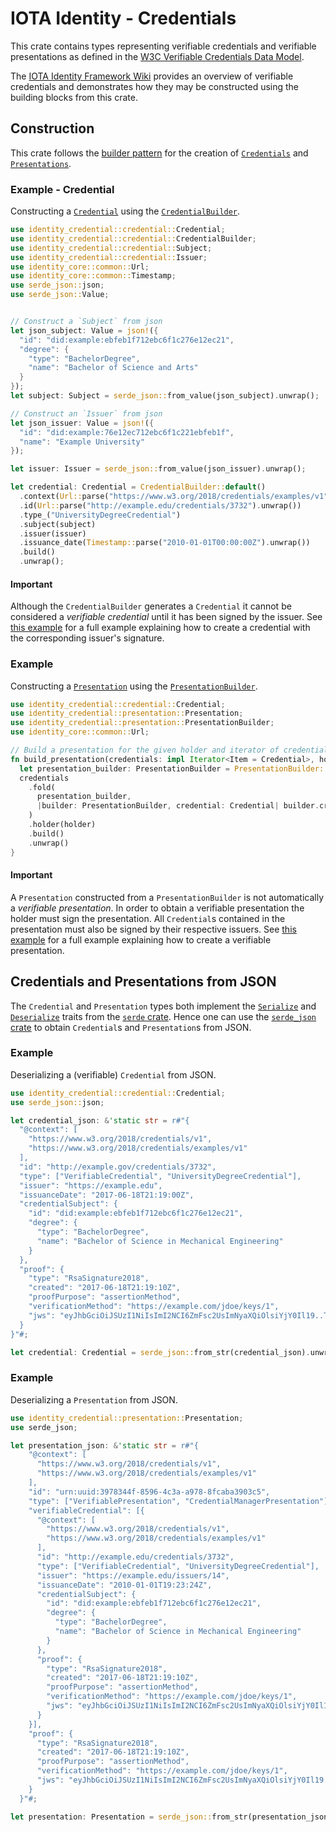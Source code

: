 IOTA Identity - Credentials 
=== 

This crate contains types representing verifiable credentials and verifiable presentations as defined in the [W3C Verifiable Credentials Data Model](https://www.w3.org/TR/vc-data-model/). 

The [IOTA Identity Framework Wiki](https://wiki.iota.org/identity.rs/concepts/verifiable_credentials/overview) provides an overview of verifiable credentials and demonstrates how they may be constructed using the building blocks from this crate. 

## Construction
This crate follows the [builder pattern](https://rust-unofficial.github.io/patterns/patterns/creational/builder.html) for the creation of [`Credentials`](crate::credential::Credential) and [`Presentations`](crate::presentation::Presentation). 

### Example - Credential
Constructing a [`Credential`](crate::credential::Credential) using the [`CredentialBuilder`](crate::credential::CredentialBuilder). 

```rust 
use identity_credential::credential::Credential;
use identity_credential::credential::CredentialBuilder;
use identity_credential::credential::Subject;
use identity_credential::credential::Issuer;
use identity_core::common::Url;
use identity_core::common::Timestamp;
use serde_json::json;
use serde_json::Value;


// Construct a `Subject` from json
let json_subject: Value = json!({
  "id": "did:example:ebfeb1f712ebc6f1c276e12ec21",
  "degree": {
    "type": "BachelorDegree",
    "name": "Bachelor of Science and Arts"
  }
});
let subject: Subject = serde_json::from_value(json_subject).unwrap();

// Construct an `Issuer` from json
let json_issuer: Value = json!({
  "id": "did:example:76e12ec712ebc6f1c221ebfeb1f",
  "name": "Example University"
});

let issuer: Issuer = serde_json::from_value(json_issuer).unwrap();

let credential: Credential = CredentialBuilder::default()
  .context(Url::parse("https://www.w3.org/2018/credentials/examples/v1").unwrap())
  .id(Url::parse("http://example.edu/credentials/3732").unwrap())
  .type_("UniversityDegreeCredential")
  .subject(subject)
  .issuer(issuer)
  .issuance_date(Timestamp::parse("2010-01-01T00:00:00Z").unwrap())
  .build()
  .unwrap();

```
#### Important 
Although the `CredentialBuilder` generates a `Credential` it cannot be considered a *verifiable credential* until it has been signed by the issuer. See [this example](https://github.com/iotaledger/identity.rs/blob/support/v0.5/examples/account/create_vc.rs) for a full example explaining how to create a credential with the corresponding issuer's signature. 

### Example 
Constructing a [`Presentation`](crate::presentation::Presentation) using the [`PresentationBuilder`](crate::presentation::PresentationBuilder). 

```rust
use identity_credential::credential::Credential; 
use identity_credential::presentation::Presentation; 
use identity_credential::presentation::PresentationBuilder; 
use identity_core::common::Url;

// Build a presentation for the given holder and iterator of credentials 
fn build_presentation(credentials: impl Iterator<Item = Credential>, holder: Url) -> Presentation {
  let presentation_builder: PresentationBuilder = PresentationBuilder::default();
  credentials
    .fold(
      presentation_builder,
      |builder: PresentationBuilder, credential: Credential| builder.credential(credential),
    )
    .holder(holder)
    .build()
    .unwrap()
}
```
#### Important 
A `Presentation` constructed from a `PresentationBuilder` is not automatically a *verifiable presentation*. In order to obtain a verifiable presentation the holder must sign the presentation. All `Credential`s contained in the presentation must also be signed by their respective issuers. See [this example](https://github.com/iotaledger/identity.rs/blob/support/v0.5/examples/account/create_vp.rs) for a full example explaining how to create a verifiable presentation. 

## Credentials and Presentations from JSON 
The `Credential` and `Presentation` types both implement the [`Serialize`](https://docs.serde.rs/serde/trait.Serialize.html) and [`Deserialize`](https://docs.serde.rs/serde/trait.Deserialize.html) traits from the [`serde` crate](https://crates.io/crates/serde). Hence one can use the [`serde_json` crate](https://crates.io/crates/serde_json) to obtain `Credential`s and `Presentation`s from JSON. 

### Example 
Deserializing a (verifiable) `Credential` from JSON. 
```rust
use identity_credential::credential::Credential;
use serde_json::json;

let credential_json: &'static str = r#"{
  "@context": [
    "https://www.w3.org/2018/credentials/v1",
    "https://www.w3.org/2018/credentials/examples/v1"
  ],
  "id": "http://example.gov/credentials/3732",
  "type": ["VerifiableCredential", "UniversityDegreeCredential"],
  "issuer": "https://example.edu",
  "issuanceDate": "2017-06-18T21:19:00Z",
  "credentialSubject": {
    "id": "did:example:ebfeb1f712ebc6f1c276e12ec21",
    "degree": {
      "type": "BachelorDegree",
      "name": "Bachelor of Science in Mechanical Engineering"
    }
  },
  "proof": {
    "type": "RsaSignature2018",
    "created": "2017-06-18T21:19:10Z",
    "proofPurpose": "assertionMethod",
    "verificationMethod": "https://example.com/jdoe/keys/1",
    "jws": "eyJhbGciOiJSUzI1NiIsImI2NCI6ZmFsc2UsImNyaXQiOlsiYjY0Il19..TCYt5XsITJX1CxPCT8yAV-TVkIEq_PbChOMqsLfRoPsnsgw5WEuts01mq-pQy7UJiN5mgRxD-WUcX16dUEMGlv50aqzpqh4Qktb3rk-BuQy72IFLOqV0G_zS245-kronKb78cPN25DGlcTwLtjPAYuNzVBAh4vGHSrQyHUdBBPM"
  }
}"#;

let credential: Credential = serde_json::from_str(credential_json).unwrap();

```

### Example 
Deserializing a `Presentation` from JSON. 

```rust
use identity_credential::presentation::Presentation;
use serde_json; 

let presentation_json: &'static str = r#"{
    "@context": [
      "https://www.w3.org/2018/credentials/v1",
      "https://www.w3.org/2018/credentials/examples/v1"
    ],
    "id": "urn:uuid:3978344f-8596-4c3a-a978-8fcaba3903c5",
    "type": ["VerifiablePresentation", "CredentialManagerPresentation"],
    "verifiableCredential": [{
      "@context": [
        "https://www.w3.org/2018/credentials/v1",
        "https://www.w3.org/2018/credentials/examples/v1"
      ],
      "id": "http://example.edu/credentials/3732",
      "type": ["VerifiableCredential", "UniversityDegreeCredential"],
      "issuer": "https://example.edu/issuers/14",
      "issuanceDate": "2010-01-01T19:23:24Z",
      "credentialSubject": {
        "id": "did:example:ebfeb1f712ebc6f1c276e12ec21",
        "degree": {
          "type": "BachelorDegree",
          "name": "Bachelor of Science in Mechanical Engineering"
        }
      },
      "proof": {
        "type": "RsaSignature2018",
        "created": "2017-06-18T21:19:10Z",
        "proofPurpose": "assertionMethod",
        "verificationMethod": "https://example.com/jdoe/keys/1",
        "jws": "eyJhbGciOiJSUzI1NiIsImI2NCI6ZmFsc2UsImNyaXQiOlsiYjY0Il19..TCYt5XsITJX1CxPCT8yAV-TVkIEq_PbChOMqsLfRoPsnsgw5WEuts01mq-pQy7UJiN5mgRxD-WUcX16dUEMGlv50aqzpqh4Qktb3rk-BuQy72IFLOqV0G_zS245-kronKb78cPN25DGlcTwLtjPAYuNzVBAh4vGHSrQyHUdBBPM"
      }
    }],
    "proof": {
      "type": "RsaSignature2018",
      "created": "2017-06-18T21:19:10Z",
      "proofPurpose": "assertionMethod",
      "verificationMethod": "https://example.com/jdoe/keys/1",
      "jws": "eyJhbGciOiJSUzI1NiIsImI2NCI6ZmFsc2UsImNyaXQiOlsiYjY0Il19..TCYt5XsITJX1CxPCT8yAV-TVkIEq_PbChOMqsLfRoPsnsgw5WEuts01mq-pQy7UJiN5mgRxD-WUcX16dUEMGlv50aqzpqh4Qktb3rk-BuQy72IFLOqV0G_zS245-kronKb78cPN25DGlcTwLtjPAYuNzVBAh4vGHSrQyHUdBBPM"
    }
  }"#;

let presentation: Presentation = serde_json::from_str(presentation_json).unwrap();
  ```